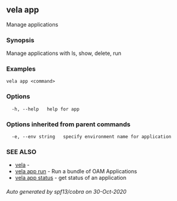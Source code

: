 ## vela app

Manage applications

### Synopsis

Manage applications with ls, show, delete, run

### Examples

```
vela app <command>
```

### Options

```
  -h, --help   help for app
```

### Options inherited from parent commands

```
  -e, --env string   specify environment name for application
```

### SEE ALSO

* [vela](vela.md)	 - 
* [vela app run](vela_app_run.md)	 - Run a bundle of OAM Applications
* [vela app status](vela_app_status.md)	 - get status of an application

###### Auto generated by spf13/cobra on 30-Oct-2020
